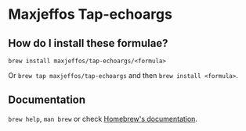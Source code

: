 # Maxjeffos Tap-echoargs

## How do I install these formulae?
`brew install maxjeffos/tap-echoargs/<formula>`

Or `brew tap maxjeffos/tap-echoargs` and then `brew install <formula>`.

## Documentation
`brew help`, `man brew` or check [Homebrew's documentation](https://docs.brew.sh).
